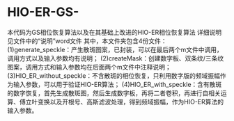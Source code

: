 # HIO-ER-GS-
本代码为GS相位恢复算法以及在其基础上改进的HIO-ER相位恢复算法
详细说明见文件中的“说明”word文件
其中，本文件夹包含4份文件：
  (1)generate_speckle：产生散斑图案，已封装，可以在最后两个m文件中调用，调用方式以及输入参数均有说明；
  (2)createMask：创建数字板、双条纹/三条纹图案，调用方式和输入参数均在后面两个m文件中注释说明；
  (3)HIO_ER_without_speckle：不含散斑的相位恢复，只利用数字版的频域振幅作为输入参数，可以用于验证HIO-ER算法；
  (4)HIO_ER_with_speckle：含有散斑的数字恢复，首先生成散斑图，然后生成数字板，再将二者卷积，再进行自相关运算、傅立叶变换以及开根号、高斯滤波处理，得到频域振幅，作为HIO-ER算法的输入参数。

